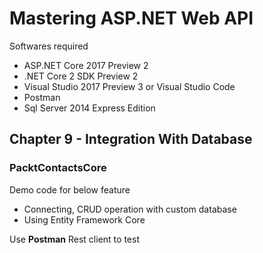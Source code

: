# Mastering ASP.NET Web API

Softwares required

* ASP.NET Core 2017 Preview 2
* .NET Core 2 SDK Preview 2
* Visual Studio 2017 Preview 3 or Visual Studio Code
* Postman
* Sql Server 2014 Express Edition

## Chapter 9 - Integration With Database

### PacktContactsCore

Demo code for below feature

* Connecting, CRUD operation with custom database
* Using Entity Framework Core


Use **Postman** Rest client to test
